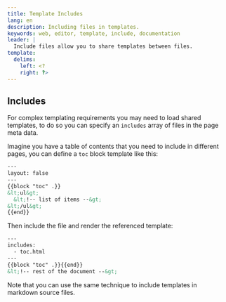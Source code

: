 ```yaml
---
title: Template Includes
lang: en
description: Including files in templates.
keywords: web, editor, template, include, documentation
leader: |
  Include files allow you to share templates between files.
template:
  delims:
    left: <?
    right: ?>
---
```


## Includes

For complex templating requirements you may need to load shared templates, to 
do so you can specify an `includes` array of files in the page meta data.

Imagine you have a table of contents that you need to include in different 
pages, you can define a `toc` block template like this:

```html
---
layout: false
---
{{block "toc" .}}
&lt;ul&gt;
  &lt;!-- list of items --&gt;
&lt;/ul&gt;
{{end}}
```

Then include the file and render the referenced template:

```html
---
includes:
  - toc.html
---
{{block "toc" .}}{{end}}
&lt;!-- rest of the document --&gt;
```

Note that you can use the same technique to include templates in 
markdown source files.